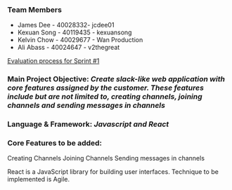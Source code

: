 ### Team Members

- James Dee - 40028332- jcdee01
- Kexuan Song  - 40119435  - kexuansong
- Kelvin Chow - 40029677 - Wan Production
- Ali Abass - 40024647 - v2thegreat

[Evaluation process for Sprint #1](https://docs.google.com/spreadsheets/d/1m2oJq7PKvzP8OgAam0FjtFtn3SmHSC2WBE3eOfvRmUw/edit?usp=sharing)

### Main Project Objective: _Create slack-like web application with core features assigned by the customer. These features include but are not limited to, creating channels, joining channels and sending messages in channels_

### Language & Framework: _Javascript and React_

### Core Features to be added: 
Creating Channels
Joining Channels
Sending messages in channels

React is a JavaScript library for building user interfaces.
Technique to be implemented is Agile.
